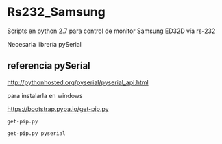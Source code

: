 # Rs232_Samsung
Scripts en python 2.7 para control de monitor Samsung ED32D vía rs-232

Necesaria librería pySerial

## referencia pySerial

http://pythonhosted.org/pyserial/pyserial_api.html

para instalarla en windows

https://bootstrap.pypa.io/get-pip.py

```
get-pip.py
```
```
get-pip.py pyserial
```
